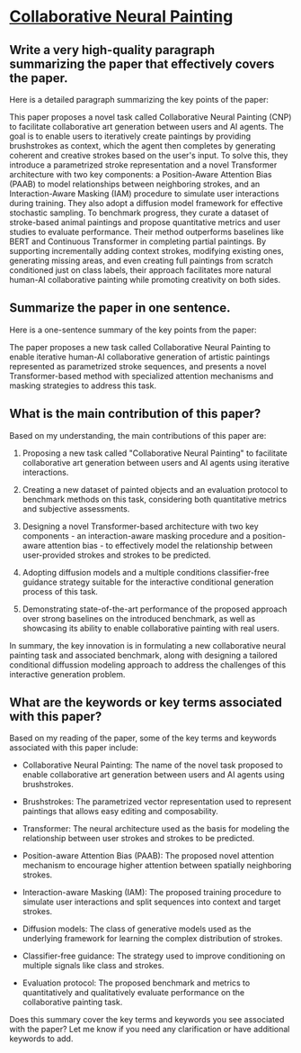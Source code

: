 # [Collaborative Neural Painting](https://arxiv.org/abs/2312.01800)

## Write a very high-quality paragraph summarizing the paper that effectively covers the paper.

 Here is a detailed paragraph summarizing the key points of the paper:

This paper proposes a novel task called Collaborative Neural Painting (CNP) to facilitate collaborative art generation between users and AI agents. The goal is to enable users to iteratively create paintings by providing brushstrokes as context, which the agent then completes by generating coherent and creative strokes based on the user's input. To solve this, they introduce a parametrized stroke representation and a novel Transformer architecture with two key components: a Position-Aware Attention Bias (PAAB) to model relationships between neighboring strokes, and an Interaction-Aware Masking (IAM) procedure to simulate user interactions during training. They also adopt a diffusion model framework for effective stochastic sampling. To benchmark progress, they curate a dataset of stroke-based animal paintings and propose quantitative metrics and user studies to evaluate performance. Their method outperforms baselines like BERT and Continuous Transformer in completing partial paintings. By supporting incrementally adding context strokes, modifying existing ones, generating missing areas, and even creating full paintings from scratch conditioned just on class labels, their approach facilitates more natural human-AI collaborative painting while promoting creativity on both sides.


## Summarize the paper in one sentence.

 Here is a one-sentence summary of the key points from the paper:

The paper proposes a new task called Collaborative Neural Painting to enable iterative human-AI collaborative generation of artistic paintings represented as parametrized stroke sequences, and presents a novel Transformer-based method with specialized attention mechanisms and masking strategies to address this task.


## What is the main contribution of this paper?

 Based on my understanding, the main contributions of this paper are:

1. Proposing a new task called "Collaborative Neural Painting" to facilitate collaborative art generation between users and AI agents using iterative interactions. 

2. Creating a new dataset of painted objects and an evaluation protocol to benchmark methods on this task, considering both quantitative metrics and subjective assessments.

3. Designing a novel Transformer-based architecture with two key components - an interaction-aware masking procedure and a position-aware attention bias - to effectively model the relationship between user-provided strokes and strokes to be predicted.

4. Adopting diffusion models and a multiple conditions classifier-free guidance strategy suitable for the interactive conditional generation process of this task.

5. Demonstrating state-of-the-art performance of the proposed approach over strong baselines on the introduced benchmark, as well as showcasing its ability to enable collaborative painting with real users.

In summary, the key innovation is in formulating a new collaborative neural painting task and associated benchmark, along with designing a tailored conditional diffussion modeling approach to address the challenges of this interactive generation problem.


## What are the keywords or key terms associated with this paper?

 Based on my reading of the paper, some of the key terms and keywords associated with this paper include:

- Collaborative Neural Painting: The name of the novel task proposed to enable collaborative art generation between users and AI agents using brushstrokes.

- Brushstrokes: The parametrized vector representation used to represent paintings that allows easy editing and composability. 

- Transformer: The neural architecture used as the basis for modeling the relationship between user strokes and strokes to be predicted.

- Position-aware Attention Bias (PAAB): The proposed novel attention mechanism to encourage higher attention between spatially neighboring strokes.

- Interaction-aware Masking (IAM): The proposed training procedure to simulate user interactions and split sequences into context and target strokes.

- Diffusion models: The class of generative models used as the underlying framework for learning the complex distribution of strokes.

- Classifier-free guidance: The strategy used to improve conditioning on multiple signals like class and strokes.

- Evaluation protocol: The proposed benchmark and metrics to quantitatively and qualitatively evaluate performance on the collaborative painting task.

Does this summary cover the key terms and keywords you see associated with the paper? Let me know if you need any clarification or have additional keywords to add.
